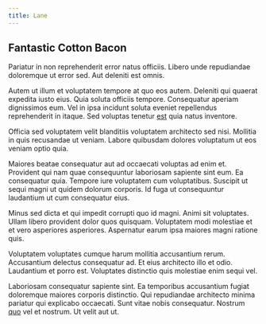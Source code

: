 ```yaml
---
title: Lane
---
```


## Fantastic Cotton Bacon

Pariatur in non reprehenderit error natus officiis. Libero unde repudiandae doloremque ut error sed. Aut deleniti est omnis.

Autem ut illum et voluptatem tempore at quo eos autem. Deleniti qui quaerat expedita iusto eius. Quia soluta officiis tempore. Consequatur aperiam dignissimos eum. Vel in ipsa incidunt soluta eveniet repellendus reprehenderit in itaque. Sed voluptas tenetur [est](/consequatur/architecto/specialist_direct.md) quia natus inventore.

Officia sed voluptatem velit blanditiis voluptatem architecto sed nisi. Mollitia in quis recusandae ut veniam. Labore quibusdam dolores voluptatum ut eos veniam optio quia.

Maiores beatae consequatur aut ad occaecati voluptas ad enim et. Provident qui nam quae consequuntur laboriosam sapiente sint eum. Ea consequatur quia. Tempore iure voluptatem cum voluptatibus. Suscipit ut sequi magni ut quidem dolorum corporis. Id fuga ut consequuntur laudantium ut cum consequatur eius.

Minus sed dicta et qui impedit corrupti quo id magni. Animi sit voluptates. Ullam libero provident dolor quos quisquam. Voluptatem modi molestiae et et vero asperiores asperiores. Aspernatur earum ipsa maiores magni ratione quis.

Voluptatem voluptates cumque harum mollitia accusantium rerum. Accusantium delectus consequatur ad. Et eius architecto illo et odio. Laudantium et porro est. Voluptates distinctio quis molestiae enim sequi vel.

Laboriosam consequatur sapiente sint. Ea temporibus accusantium fugiat doloremque maiores corporis distinctio. Qui repudiandae architecto minima pariatur qui explicabo occaecati. Sunt vitae nobis consequatur. Nostrum [quo](/facere/temporibus/adipisci/praesentium/hacking_generating.md) vel et nostrum. Ut velit aut ut.
